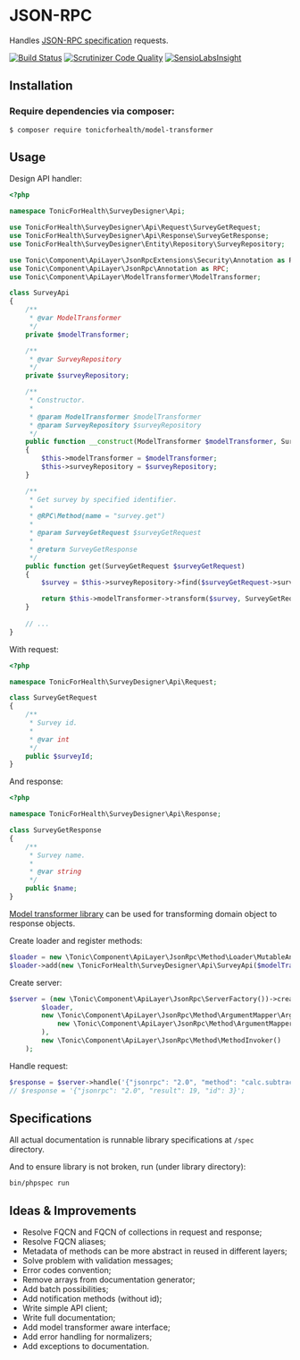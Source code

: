 JSON-RPC
========

Handles [JSON-RPC specification](http://www.jsonrpc.org/specification) requests. 
 
[![Build Status](https://scrutinizer-ci.com/g/tonicforhealth/json-rpc/badges/build.png?b=master)](https://scrutinizer-ci.com/g/tonicforhealth/json-rpc/build-status/master)
[![Scrutinizer Code Quality](https://scrutinizer-ci.com/g/tonicforhealth/json-rpc/badges/quality-score.png?b=master)](https://scrutinizer-ci.com/g/tonicforhealth/json-rpc/?branch=master)
[![SensioLabsInsight](https://insight.sensiolabs.com/projects/f8096981-b240-4d8e-87a7-061921a7cb28/mini.png)](https://insight.sensiolabs.com/projects/f8096981-b240-4d8e-87a7-061921a7cb28)

Installation
------------
   
### Require dependencies via composer: 

```
$ composer require tonicforhealth/model-transformer
```

Usage
----- 

Design API handler: 

```php
<?php

namespace TonicForHealth\SurveyDesigner\Api;

use TonicForHealth\SurveyDesigner\Api\Request\SurveyGetRequest;
use TonicForHealth\SurveyDesigner\Api\Response\SurveyGetResponse;
use TonicForHealth\SurveyDesigner\Entity\Repository\SurveyRepository;

use Tonic\Component\ApiLayer\JsonRpcExtensions\Security\Annotation as RPCSec;
use Tonic\Component\ApiLayer\JsonRpc\Annotation as RPC;
use Tonic\Component\ApiLayer\ModelTransformer\ModelTransformer;

class SurveyApi
{
    /**
     * @var ModelTransformer
     */
    private $modelTransformer;

    /**
     * @var SurveyRepository
     */
    private $surveyRepository;

    /**
     * Constructor.
     *
     * @param ModelTransformer $modelTransformer
     * @param SurveyRepository $surveyRepository
     */
    public function __construct(ModelTransformer $modelTransformer, SurveyRepository $surveyRepository)
    {
        $this->modelTransformer = $modelTransformer;
        $this->surveyRepository = $surveyRepository;
    }

    /**
     * Get survey by specified identifier.
     *
     * @RPC\Method(name = "survey.get")
     *
     * @param SurveyGetRequest $surveyGetRequest
     *
     * @return SurveyGetResponse
     */
    public function get(SurveyGetRequest $surveyGetRequest)
    {
        $survey = $this->surveyRepository->find($surveyGetRequest->surveyId);

        return $this->modelTransformer->transform($survey, SurveyGetRequest::class);
    }
        
    // ...
}
```

With request: 

```php
<?php

namespace TonicForHealth\SurveyDesigner\Api\Request;

class SurveyGetRequest
{
    /**
     * Survey id.
     *
     * @var int
     */
    public $surveyId;
}
```

And response: 

```php
<?php

namespace TonicForHealth\SurveyDesigner\Api\Response;

class SurveyGetResponse
{
    /**
     * Survey name.
     *
     * @var string
     */
    public $name;
}
```

[Model transformer library](https://github.com/tonicforhealth/model-transformer) can be used for transforming domain object to response objects.

Create loader and register methods: 
 
```php
$loader = new \Tonic\Component\ApiLayer\JsonRpc\Method\Loader\MutableAnnotationLoader(new \Doctrine\Common\Annotations\AnnotationReader());
$loader->add(new \TonicForHealth\SurveyDesigner\Api\SurveyApi($modelTransformer, new \TonicForHealth\SurveyDesigner\Entity\Repository\SurveyRepository()));
```

Create server:  

```php
$server = (new \Tonic\Component\ApiLayer\JsonRpc\ServerFactory())->create(
        $loader,
        new \Tonic\Component\ApiLayer\JsonRpc\Method\ArgumentMapper\ArgumentMapper(
            new \Tonic\Component\ApiLayer\JsonRpc\Method\ArgumentMapper\Normalizer\Normalizer()
        ),
        new \Tonic\Component\ApiLayer\JsonRpc\Method\MethodInvoker()
    );
```

Handle request:
 
```php
$response = $server->handle('{"jsonrpc": "2.0", "method": "calc.subtract", "params": {"subtrahend": 23, "minuend": 42}, "id": 3}');
// $response = '{"jsonrpc": "2.0", "result": 19, "id": 3}'; 
```

Specifications
--------------

All actual documentation is runnable library specifications at `/spec` directory. 

And to ensure library is not broken, run (under library directory):

```
bin/phpspec run
```

Ideas & Improvements
--------------------

- Resolve FQCN and FQCN of collections in request and response;
- Resolve FQCN aliases;
- Metadata of methods can be more abstract in reused in different layers;
- Solve problem with validation messages;
- Error codes convention;
- Remove arrays from documentation generator;
- Add batch possibilities;
- Add notification methods (without id);
- Write simple API client;
- Write full documentation;
- Add model transformer aware interface; 
- Add error handling for normalizers;
- Add exceptions to documentation.
